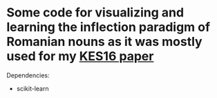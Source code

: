 Some code for visualizing and learning the inflection paradigm of Romanian nouns
as it was mostly used for my [KES16 paper](https://www.academia.edu/29141069/Semi-supervised_approach_to_Romanian_noun_declension_preprint_version_)
==========================
Dependencies:
- scikit-learn
